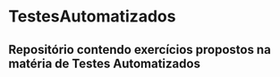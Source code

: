 # TestesAutomatizados

## Repositório contendo exercícios propostos na matéria de Testes Automatizados
